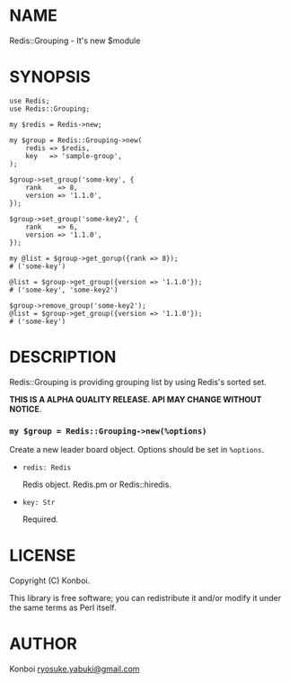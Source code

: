 # NAME

Redis::Grouping - It's new $module

# SYNOPSIS
    use Redis;
    use Redis::Grouping;

    my $redis = Redis->new;

    my $group = Redis::Grouping->new(
        redis => $redis,
        key   => 'sample-group',
    );

    $group->set_group('some-key', {
        rank    => 8,
        version => '1.1.0',
    });

    $group->set_group('some-key2', {
        rank    => 6,
        version => '1.1.0',
    });

    my @list = $group->get_gorup({rank => 8});
    # ('some-key')

    @list = $group->get_group({version => '1.1.0'});
    # ('some-key', 'some-key2')

    $group->remove_group('some-key2');
    @list = $group->get_group({version => '1.1.0'});
    # ('some-key')

# DESCRIPTION

Redis::Grouping is providing grouping list by using Redis's sorted set.

__THIS IS A ALPHA QUALITY RELEASE. API MAY CHANGE WITHOUT NOTICE__.

### `my $group = Redis::Grouping->new(%options)`

Create a new leader board object. Options should be set in `%options`.

- `redis: Redis`

    Redis object. Redis.pm or Redis::hiredis.

- `key: Str`

    Required.

# LICENSE

Copyright (C) Konboi.

This library is free software; you can redistribute it and/or modify
it under the same terms as Perl itself.

# AUTHOR

Konboi <ryosuke.yabuki@gmail.com>
